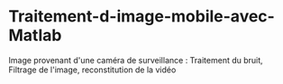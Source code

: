 # Traitement-d-image-mobile-avec-Matlab
Image provenant d'une caméra de surveillance : Traitement du bruit, Filtrage de l'image, reconstitution de la vidéo
